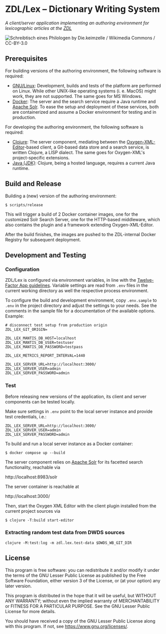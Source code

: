 # ZDL/Lex – Dictionary Writing System

_A client/server application implementing an authoring environment for
lexicographic articles at the [ZDL](https://www.zdl.org/)_

![Schreibtisch eines Philologen by Die.keimzelle / Wikimedia Commons / CC-BY-3.0](https://upload.wikimedia.org/wikipedia/commons/thumb/d/dd/Schreibtisch_eines_Philologen.jpg/640px-Schreibtisch_eines_Philologen.jpg)

## Prerequisites

For building versions of the authoring environment, the following
software is required:

* [GNU/Linux](https://www.debian.org/): Development, builds and tests
  of the platform are performed on Linux. While other UNIX-like
  operating systems (i. e. MacOS) might work, they are not
  supported. The same goes for MS Windows.
* [Docker](https://docs.docker.com/get-docker/): The server and the search
  service require a Java runtime and [Apache Solr](https://solr.apache.org/). To
  ease the setup and deployment of these services, both are containerized and
  assume a Docker environment for testing and in production.

For developing the authoring environment, the following software is
required:

* [Clojure](https://clojure.org/): The server component, mediating between the
  [Oxygen-XML-Editor](https://www.oxygenxml.com/)-based client, a Git-based data
  store and a search service, is written Clojure, a LISP dialect. The same goes
  for Oxygen-XML's project-specific extensions.
* [Java (JDK)](https://openjdk.java.net/): Clojure, being a hosted language,
  requires a current Java runtime.

## Build and Release

Building a (new) version of the authoring environment:

```plaintext
$ scripts/release
```

This will trigger a build of 2 Docker container images, one for the
customized Solr Search Server, one for the HTTP-based middleware, which
also contains the plugin and a framework extending Oxygen-XML-Editor.

After the build finishes, the images are pushed to the ZDL-internal
Docker Registry for subsequent deployment.

## Development and Testing

### Configuration

ZDL/Lex is configured via environment variables, in line with the [Twelve-Factor
App guidelines](https://12factor.net/). Variable settings are read from `.env`
files in the current working directory as well the respective process
environment.

To configure the build and development environment, copy `.env.sample` to `.env`
in the project directory and adjust the settings to your needs. See the comments
in the sample file for a documentation of the available options. Example:

```plaintext
# disconnect test setup from production origin
ZDL_LEX_GIT_ORIGIN=

ZDL_LEX_MANTIS_DB_HOST=localhost
ZDL_LEX_MANTIS_DB_USER=testuser
ZDL_LEX_MANTIS_DB_PASSWORD=testpass

ZDL_LEX_METRICS_REPORT_INTERVAL=1440

ZDL_LEX_SERVER_URL=http://localhost:3000/
ZDL_LEX_SERVER_USER=admin
ZDL_LEX_SERVER_PASSWORD=admin
```

### Test

Before releasing new versions of the application, its client and server
components can be tested locally.

Make sure settings in `.env` point to the local server instance and provide test
credentials, i.e.:

```plaintext
ZDL_LEX_SERVER_URL=http://localhost:3000/
ZDL_LEX_SERVER_USER=admin
ZDL_LEX_SERVER_PASSWORD=admin
```

To build and run a local server instance as a Docker container:

```plaintext
$ docker compose up --build
```

The server component relies on [Apache Solr](https://lucene.apache.org/solr/)
for its facetted search functionality, reachable via 

http://localhost:8983/solr

The server container is reachable at

http://localhost:3000/

Then, start the Oxygen XML Editor with the client plugin installed from the
current project sources via

```plaintext
$ clojure -T:build start-editor
```

### Extracting random test data from DWDS sources

    clojure -M:test:log -m zdl.lex.test-data $DWDS_WB_GIT_DIR

## License

This program is free software: you can redistribute it and/or modify
it under the terms of the GNU Lesser Public License as published by
the Free Software Foundation, either version 3 of the License, or
(at your option) any later version.

This program is distributed in the hope that it will be useful,
but WITHOUT ANY WARRANTY; without even the implied warranty of
MERCHANTABILITY or FITNESS FOR A PARTICULAR PURPOSE.  See the
GNU Lesser Public License for more details.

You should have received a copy of the GNU Lesser Public License
along with this program.  If not, see <https://www.gnu.org/licenses/>.

